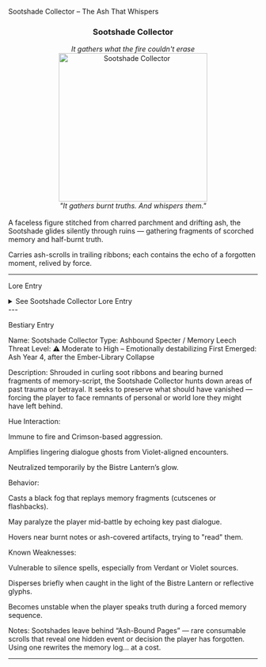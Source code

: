 Sootshade Collector – The Ash That Whispers

<div align="center">
  <h3>Sootshade Collector</h3>
  <i>It gathers what the fire couldn't erase</i></br>
  <img src="../../assets/monsters/sootshade-collector.png" alt="Sootshade Collector" width="300">
  </br><i>"It gathers burnt truths. And whispers them."</i></br></br>
</div>A faceless figure stitched from charred parchment and drifting ash, the Sootshade glides silently through ruins — gathering fragments of scorched memory and half-burnt truth.

Carries ash-scrolls in trailing ribbons; each contains the echo of a forgotten moment, relived by force.


---

Lore Entry

<details><summary>See Sootshade Collector Lore Entry</summary>
Lore Entry: Notes from the Bistre Archivist, smudged but intact> “Not all things burned are lost. Some simply migrate.”



> “The Sootshade comes not to kill, but to recall. To trap you in a page you never turned — and make you read it aloud.”



> “One stepped into my archive once. It didn’t walk. It lingered. When it passed, an entire section of blackened scrolls whispered back into ink — confessions no one meant to leave behind.”



> “They do not judge. But they never forget. And memory, when weaponized, burns colder than any fire.”



</details>
---

Bestiary Entry

Name: Sootshade Collector
Type: Ashbound Specter / Memory Leech
Threat Level: ⚠️ Moderate to High – Emotionally destabilizing
First Emerged: Ash Year 4, after the Ember-Library Collapse

Description:
Shrouded in curling soot ribbons and bearing burned fragments of memory-script, the Sootshade Collector hunts down areas of past trauma or betrayal. It seeks to preserve what should have vanished — forcing the player to face remnants of personal or world lore they might have left behind.

Hue Interaction:

Immune to fire and Crimson-based aggression.

Amplifies lingering dialogue ghosts from Violet-aligned encounters.

Neutralized temporarily by the Bistre Lantern’s glow.


Behavior:

Casts a black fog that replays memory fragments (cutscenes or flashbacks).

May paralyze the player mid-battle by echoing key past dialogue.

Hovers near burnt notes or ash-covered artifacts, trying to "read" them.


Known Weaknesses:

Vulnerable to silence spells, especially from Verdant or Violet sources.

Disperses briefly when caught in the light of the Bistre Lantern or reflective glyphs.

Becomes unstable when the player speaks truth during a forced memory sequence.


Notes:
Sootshades leave behind “Ash-Bound Pages” — rare consumable scrolls that reveal one hidden event or decision the player has forgotten. Using one rewrites the memory log... at a cost.


---


